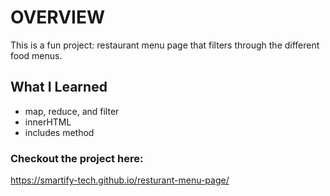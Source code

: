 # OVERVIEW
This is a fun project: restaurant menu page that filters through the different food menus.

## What I Learned
* map, reduce, and filter
* innerHTML
* includes method

### Checkout the project here:
https://smartify-tech.github.io/resturant-menu-page/